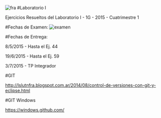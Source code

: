 ![fra](http://www.sistemas-utnfra.com.ar/img/logo-utn.png)  #Laboratorio I 

Ejercicios Resueltos del Laboratorio I - 1G - 2015 - Cuatrimestre 1 


#Fechas de Examen:
![examen](https://github.com/davilamr/laboratorio_1_utnfra/blob/master/fechas.png)

#Fechas de Entrega:

8/5/2015 - Hasta el Ej. 44

19/6/2015 - Hasta el Ej. 59

3/7/2015 - TP Integrador

#GIT

http://lslutnfra.blogspot.com.ar/2014/08/control-de-versiones-con-git-y-eclipse.html

#GIT Windows

https://windows.github.com/



